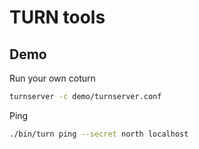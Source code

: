 TURN tools
==========

Demo
----

Run your own coturn

```bash
turnserver -c demo/turnserver.conf
```

Ping

```bash
./bin/turn ping --secret north localhost
```
